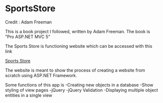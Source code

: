 # SportsStore

Credit : Adam Freeman

This is a book project I followed, written by Adam Freeman.
The book is "Pro ASP.NET MVC 5"

The Sports Store is functioning website which can be accessed with this link

[Sports Store](https://sportsstorejosh.azurewebsites.net)

The website is meant to show the process of creating a website from scratch using
ASP.NET Framework.

Some functions of this app is
-Creating new objects in a database
-Show styling of view pages
-jQuery 
-jQuery Validation
-Displaying multiple object entities in a single view 

